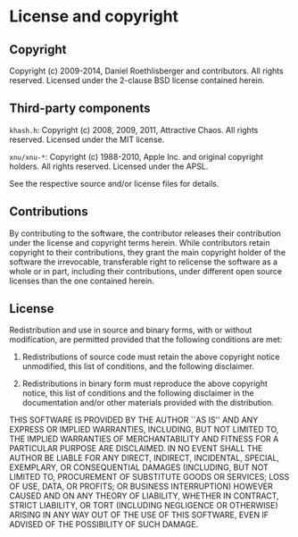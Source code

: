 # License and copyright

## Copyright

Copyright (c) 2009-2014, Daniel Roethlisberger and contributors.
All rights reserved.
Licensed under the 2-clause BSD license contained herein.


## Third-party components

`khash.h`:
Copyright (c) 2008, 2009, 2011, Attractive Chaos.
All rights reserved.
Licensed under the MIT license.

`xnu/xnu-*`:
Copyright (c) 1988-2010, Apple Inc. and original copyright holders.
All rights reserved.
Licensed under the APSL.

See the respective source and/or license files for details.


## Contributions

By contributing to the software, the contributor releases their
contribution under the license and copyright terms herein.  While
contributors retain copyright to their contributions, they grant the
main copyright holder of the software the irrevocable, transferable
right to relicense the software as a whole or in part, including their
contributions, under different open source licenses than the one
contained herein.


## License

Redistribution and use in source and binary forms, with or without
modification, are permitted provided that the following conditions
are met:

1. Redistributions of source code must retain the above copyright
   notice unmodified, this list of conditions, and the following
   disclaimer.

2. Redistributions in binary form must reproduce the above copyright
   notice, this list of conditions and the following disclaimer in the
   documentation and/or other materials provided with the distribution.

THIS SOFTWARE IS PROVIDED BY THE AUTHOR ``AS IS'' AND ANY EXPRESS OR
IMPLIED WARRANTIES, INCLUDING, BUT NOT LIMITED TO, THE IMPLIED WARRANTIES
OF MERCHANTABILITY AND FITNESS FOR A PARTICULAR PURPOSE ARE DISCLAIMED.
IN NO EVENT SHALL THE AUTHOR BE LIABLE FOR ANY DIRECT, INDIRECT,
INCIDENTAL, SPECIAL, EXEMPLARY, OR CONSEQUENTIAL DAMAGES (INCLUDING, BUT
NOT LIMITED TO, PROCUREMENT OF SUBSTITUTE GOODS OR SERVICES; LOSS OF USE,
DATA, OR PROFITS; OR BUSINESS INTERRUPTION) HOWEVER CAUSED AND ON ANY
THEORY OF LIABILITY, WHETHER IN CONTRACT, STRICT LIABILITY, OR TORT
(INCLUDING NEGLIGENCE OR OTHERWISE) ARISING IN ANY WAY OUT OF THE USE OF
THIS SOFTWARE, EVEN IF ADVISED OF THE POSSIBILITY OF SUCH DAMAGE.

